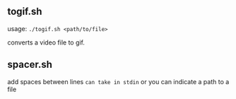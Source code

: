 ## togif.sh

usage: ``./togif.sh <path/to/file>``

converts a video file to gif. 

## spacer.sh

add spaces between lines
``can take in stdin`` or you can indicate a path to a file
